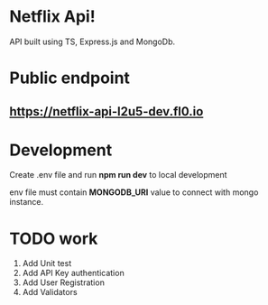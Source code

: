 # Netflix Api!

API built using TS, Express.js and MongoDb.

# Public endpoint
## https://netflix-api-l2u5-dev.fl0.io


# Development

Create .env file and run **npm run dev** to local development

env file must contain **MONGODB_URI** value to connect with mongo instance.

# TODO work

 1. Add Unit test
 2. Add API Key authentication
 3. Add User Registration
 4. Add Validators
